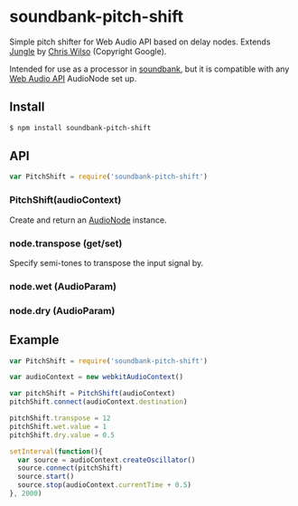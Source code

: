soundbank-pitch-shift
===

Simple pitch shifter for Web Audio API based on delay nodes. Extends [Jungle](https://github.com/cwilso/Audio-Input-Effects/blob/master/js/jungle.js) by [Chris Wilso](https://github.com/cwilso) (Copyright Google).

Intended for use as a processor in [soundbank](https://github.com/mmckegg/soundbank), but it is compatible with any [Web Audio API](https://developer.mozilla.org/en-US/docs/Web_Audio_API) AudioNode set up.

## Install

```bash
$ npm install soundbank-pitch-shift
```

## API

```js
var PitchShift = require('soundbank-pitch-shift')
```

### PitchShift(audioContext)

Create and return an [AudioNode](https://developer.mozilla.org/en-US/docs/Web/API/AudioNode) instance.

### node.transpose (get/set)

Specify semi-tones to transpose the input signal by.

### node.wet (AudioParam)

### node.dry (AudioParam)

## Example

```js
var PitchShift = require('soundbank-pitch-shift')

var audioContext = new webkitAudioContext()

var pitchShift = PitchShift(audioContext)
pitchShift.connect(audioContext.destination)

pitchShift.transpose = 12
pitchShift.wet.value = 1
pitchShift.dry.value = 0.5

setInterval(function(){
  var source = audioContext.createOscillator()
  source.connect(pitchShift)
  source.start()
  source.stop(audioContext.currentTime + 0.5)
}, 2000)
```